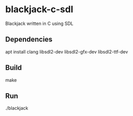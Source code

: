 # blackjack-c-sdl
Blackjack written in C using SDL

## Dependencies

apt install clang libsdl2-dev libsdl2-gfx-dev libsdl2-ttf-dev

## Build

make

## Run

./blackjack
